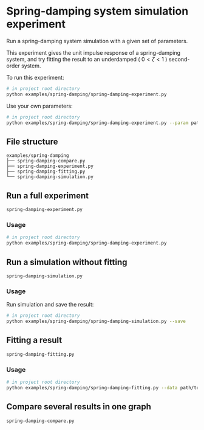 # Spring-damping system simulation experiment

Run a spring-damping system simulation with a given set of parameters.

This experiment gives the unit impulse response of a spring-damping system, and try fitting the result to an underdamped ( $0<\zeta<1$ ) second-order system.

To run this experiment:

```bash
# in project root directory
python examples/spring-damping/spring-damping-experiment.py
```

Use your own parameters:

```bash
# in project root directory
python examples/spring-damping/spring-damping-experiment.py --param path/to/your/para.json
```

## File structure

```tree
examples/spring-damping
├── spring-damping-compare.py
├── spring-damping-experiment.py
├── spring-damping-fitting.py
└── spring-damping-simulation.py
```

## Run a full experiment

`spring-damping-experiment.py`

### Usage

```bash
# in project root directory
python examples/spring-damping/spring-damping-experiment.py
```

## Run a simulation without fitting

`spring-damping-simulation.py`

### Usage

Run simulation and save the result:

```bash
# in project root directory
python examples/spring-damping/spring-damping-simulation.py --save
```

## Fitting a result

`spring-damping-fitting.py`

### Usage

```bash
# in project root directory
python examples/spring-damping/spring-damping-fitting.py --data path/to/your/data/
```

## Compare several results in one graph

`spring-damping-compare.py`
